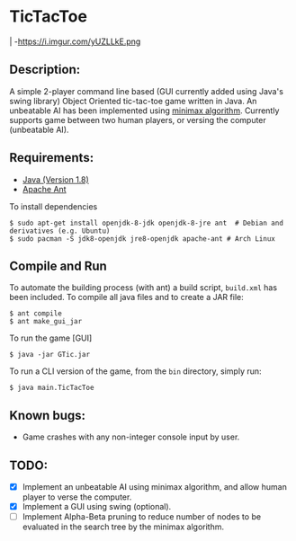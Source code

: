 # TicTacToe
| -https://i.imgur.com/yUZLLkE.png
## Description:
A simple 2-player command line based (GUI currently added using Java's swing library) Object Oriented tic-tac-toe game written in Java. An unbeatable AI has been implemented using [minimax algorithm](https://en.wikipedia.org/wiki/Minimax).
Currently supports game between two human players, or versing the computer (unbeatable AI).

## Requirements:
* [Java (Version 1.8)](http://www.oracle.com/technetwork/java/javase/downloads/jre8-downloads-2133155.html)
* [Apache Ant](http://ant.apache.org/)

To install dependencies
```
$ sudo apt-get install openjdk-8-jdk openjdk-8-jre ant  # Debian and derivatives (e.g. Ubuntu)
$ sudo pacman -S jdk8-openjdk jre8-openjdk apache-ant # Arch Linux
```

## Compile and Run
To automate the building process (with ant) a build script, ```build.xml``` has been included. To compile all java files and to create a JAR file:
```
$ ant compile
$ ant make_gui_jar
```
To run the game [GUI]
```
$ java -jar GTic.jar
```
To run a CLI version of the game, from the ```bin``` directory, simply run:
```
$ java main.TicTacToe
```

## Known bugs:
* Game crashes with any non-integer console input by user.

## TODO:
- [X] Implement an unbeatable AI using minimax algorithm, and allow human player to verse the computer.
- [X] Implement a GUI using swing (optional).
- [ ] Implement Alpha-Beta pruning to reduce number of nodes to be evaluated in the search tree by the minimax algorithm.
